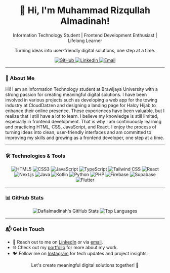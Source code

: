 <div align="center">
  <h1>👋 Hi, I'm Muhammad Rizqullah Almadinah!</h1>
  <p>Information Technology Student | Frontend Development Enthusiast | Lifelong Learner</p>
  <p>Turning ideas into user-friendly digital solutions, one step at a time.</p>

  <a href="https://github.com/dafialmadinah">
    <img src="https://img.shields.io/badge/GitHub-181717?logo=github&logoColor=white&style=flat-square" alt="GitHub" />
  </a>
  <a href="https://www.linkedin.com/in/dafialmadinah">
    <img src="https://img.shields.io/badge/LinkedIn-0077B5?logo=linkedin&logoColor=white&style=flat-square" alt="LinkedIn" />
  </a>
  <a href="mailto:dafi.almadinah0511@gmail.com">
    <img src="https://img.shields.io/badge/Email-D14836?logo=gmail&logoColor=white&style=flat-square" alt="Email" />
  </a>
</div>

---

### 🚀 About Me
Hi! I am an Information Technology student at Brawijaya University with a strong passion for creating meaningful digital solutions. I have been involved in various projects such as developing a web app for the towing industry at CloudDatzen and designing a landing page for Halcy Hijab to enhance their online presence. These experiences have been valuable, but I realize that I still have a lot to learn. I believe my knowledge is still limited, especially in frontend development. That is why I am continuously learning and practicing HTML, CSS, JavaScript, and React. I enjoy the process of turning ideas into clean, user-friendly interfaces and am committed to improving my skills and growing as a frontend developer, one step at a time.

---

### 🛠️ Technologies & Tools
<div align="center">
  <img src="https://img.shields.io/badge/HTML5-E34F26?logo=html5&logoColor=white&style=flat-square" alt="HTML5" />
  <img src="https://img.shields.io/badge/CSS3-1572B6?logo=css3&logoColor=white&style=flat-square" alt="CSS3" />
  <img src="https://img.shields.io/badge/JavaScript-F7DF1E?logo=javascript&logoColor=black&style=flat-square" alt="JavaScript" />
  <img src="https://img.shields.io/badge/TypeScript-3178C6?logo=typescript&logoColor=white&style=flat-square" alt="TypeScript" />
  <img src="https://img.shields.io/badge/Tailwind_CSS-38B2AC?logo=tailwind-css&logoColor=white&style=flat-square" alt="Tailwind CSS" />
  <img src="https://img.shields.io/badge/React-61DAFB?logo=react&logoColor=black&style=flat-square" alt="React" />
  <img src="https://img.shields.io/badge/Next.js-000000?logo=next.js&logoColor=white&style=flat-square" alt="Next.js" />
  <img src="https://img.shields.io/badge/Java-007396?logo=java&logoColor=white&style=flat-square" alt="Java" />
  <img src="https://img.shields.io/badge/Kotlin-0095D5?logo=kotlin&logoColor=white&style=flat-square" alt="Kotlin" />
  <img src="https://img.shields.io/badge/Python-3776AB?logo=python&logoColor=white&style=flat-square" alt="Python" />
  <img src="https://img.shields.io/badge/PHP-777BB4?logo=php&logoColor=white&style=flat-square" alt="PHP" />
  <img src="https://img.shields.io/badge/Firebase-FFCA28?logo=firebase&logoColor=black&style=flat-square" alt="Firebase" />
  <img src="https://img.shields.io/badge/Supabase-3ECF8E?logo=supabase&logoColor=white&style=flat-square" alt="Supabase" />
  <img src="https://img.shields.io/badge/Flutter-02569B?logo=flutter&logoColor=white&style=flat-square" alt="Flutter" />
</div>




---

### 📊 GitHub Stats
<div align="center">
  <img src="https://github-readme-stats.vercel.app/api?username=dafialmadinah&show_icons=true&theme=radical&hide_border=true" alt="Dafialmadinah's GitHub Stats" />
  <img src="https://github-readme-stats.vercel.app/api/top-langs/?username=dafialmadinah&layout=compact&theme=radical&hide_border=true" alt="Top Languages" />
</div>

---

### 📬 Get in Touch
- 💬 Reach out to me on [LinkedIn](https://www.linkedin.com/in/dafialmadinah) or via [email](mailto:dafi.almadinah0511@gmail.com).
- 🌐 Check out my [portfolio](https://dafialmadinah.vercel.app/) for more about my work.
- 🐦 Follow me on [Instagram](https://instagram.com/dafialmadinah) for tech updates and project insights.

<div align="center">
  <p>Let's create meaningful digital solutions together! 🚀</p>
</div>